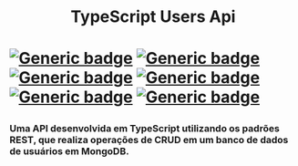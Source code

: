 <h1 align="center">TypeScript Users Api <h1>

[![Generic badge](https://img.shields.io/badge/Develop-TypeScript-blue?style=for-the-badge&logo=appveyor)](https://shields.io/)
[![Generic badge](https://img.shields.io/badge/Develop-NodeJs-green?style=for-the-badge&logo=appveyor)](https://shields.io/)
[![Generic badge](https://img.shields.io/badge/Develop-Express-yellow?style=for-the-badge&logo=appveyor)](https://shields.io/)
[![Generic badge](https://img.shields.io/badge/Develop-MongoDB-green?style=for-the-badge&logo=appveyor)](https://shields.io/)
[![Generic badge](https://img.shields.io/badge/Develop-REST%20RESTful-red?style=for-the-badge&logo=appveyor)](https://shields.io/)
[![Generic badge](https://img.shields.io/badge/Develop-POO-pink?style=for-the-badge&logo=appveyor)](https://shields.io/)
 
<h3>Uma API desenvolvida em TypeScript utilizando os padrões REST, que realiza operações de CRUD em um banco de dados de usuários em MongoDB.</h3>
